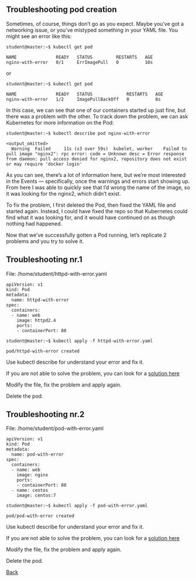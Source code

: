 

## Troubleshooting pod creation

Sometimes, of course, things don’t go as you expect. Maybe you’ve got a networking issue, or you’ve mistyped something in your YAML file. You might see an error like this:
```
student@master:~$ kubectl get pod
```
```
NAME               READY   STATUS         RESTARTS   AGE
nginx-with-error   0/1     ErrImagePull   0          10s
```
or
```
student@master:~$ kubectl get pod
```
```
NAME               READY   STATUS             RESTARTS   AGE
nginx-with-error   1/2     ImagePullBackOff   0          8s
```

In this case, we can see that one of our containers started up just fine, but there was a problem with the other. To track down the problem, we can ask Kubernetes for more information on the Pod:
```
student@master:~$ kubectl describe pod nginx-with-error
```
```
<output_omitted>
  Warning  Failed     11s (x3 over 59s)  kubelet, worker    Failed to pull image "nginx2": rpc error: code = Unknown desc = Error response from daemon: pull access denied for nginx2, repository does not exist or may require 'docker login'
```
As you can see, there’s a lot of information here, but we’re most interested in the Events — specifically, once the warnings and errors start showing up. From here I was able to quickly see that I’d wrong the name of the image, so it was looking for the nginx2, which didn’t exist.

To fix the problem, I first deleted the Pod, then fixed the YAML file and started again. Instead, I could have fixed the repo so that Kubernetes could find what it was looking for, and it would have continued on as though nothing had happened.

Now that we’ve successfully gotten a Pod running, let’s replicate 2 problems and you try to solve it.

## Troubleshooting nr.1

File: /home/student/httpd-with-error.yaml

```
apiVersion: v1  
kind: Pod  
metadata:  
  name: httpd-with-error  
spec:  
  containers:  
  - name: web  
    image: httpd2.4  
    ports:  
    - containerPort: 80  

```
```
student@master:~$ kubectl apply -f httpd-with-error.yaml
```
```
pod/httpd-with-error created
```

Use kubectl describe for understand your error and fix it.

If you are not able to solve the problem, you can look for a [solution here](troubleshooting-solution01.md)

Modify the file, fix the problem and apply again.

Delete the pod.

## Troubleshooting nr.2

File: /home/student/pod-with-error.yaml
```
apiVersion: v1  
kind: Pod  
metadata:  
  name: pod-with-error  
spec:  
  containers:  
  - name: web  
    image: nginx  
    ports:  
    - containerPort: 80  
  - name: centos  
    image: centos:7
```

```
student@master:~$ kubectl apply -f pod-with-error.yaml
```
```
pod/pod-with-error created
```
Use kubectl describe for understand your error and fix it.



If you are not able to solve the problem, you can look for a [solution here](troubleshooting-solution02.md)

Modify the file, fix the problem and apply again.

Delete the pod.

[Back](lab02.md)
